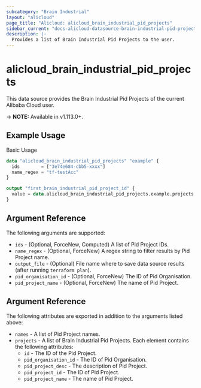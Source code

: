 ```yaml
---
subcategory: "Brain Industrial"
layout: "alicloud"
page_title: "Alicloud: alicloud_brain_industrial_pid_projects"
sidebar_current: "docs-alicloud-datasource-brain-industrial-pid-projects"
description: |-
  Provides a list of Brain Industrial Pid Projects to the user.
---
```


# alicloud\_brain\_industrial\_pid\_projects

This data source provides the Brain Industrial Pid Projects of the current Alibaba Cloud user.

-> **NOTE:** Available in v1.113.0+.

## Example Usage

Basic Usage

```terraform
data "alicloud_brain_industrial_pid_projects" "example" {
  ids        = ["3e74e684-cbb5-xxxx"]
  name_regex = "tf-testAcc"
}

output "first_brain_industrial_pid_project_id" {
  value = data.alicloud_brain_industrial_pid_projects.example.projects.0.id
}
```

## Argument Reference

The following arguments are supported:

* `ids` - (Optional, ForceNew, Computed)  A list of Pid Project IDs.
* `name_regex` - (Optional, ForceNew) A regex string to filter results by Pid Project name.
* `output_file` - (Optional) File name where to save data source results (after running `terraform plan`).
* `pid_organisation_id` - (Optional, ForceNew) The ID of Pid Organisation.
* `pid_project_name` - (Optional, ForceNew) The name of Pid Project.

## Argument Reference

The following attributes are exported in addition to the arguments listed above:

* `names` - A list of Pid Project names.
* `projects` - A list of Brain Industrial Pid Projects. Each element contains the following attributes:
	* `id` - The ID of the Pid Project.
	* `pid_organisation_id` - The ID of Pid Organisation.
	* `pid_project_desc` - The description of Pid Project.
	* `pid_project_id` - The ID of Pid Project.
	* `pid_project_name` - The name of Pid Project.